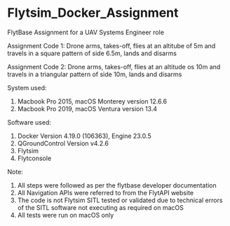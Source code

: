 # Flytsim_Docker_Assignment
FlytBase Assignment for a UAV Systems Engineer role

Assignment Code 1:
Drone arms, takes-off, flies at an altitube of 5m and travels in a square pattern of side 6.5m, lands and disarms

Assignment Code 2:
Drone arms, takes-off, flies at an altitude os 10m and travels in a triangular pattern of side 10m, lands and disarms

System used:
1. Macbook Pro 2015, macOS Monterey version 12.6.6
2. Macbook Pro 2019, macOS Ventura version 13.4

Software used:
1. Docker Version 4.19.0 (106363), Engine 23.0.5
2. QGroundControl Version v4.2.6
3. Flytsim
4. Flytconsole

Note: 
1. All steps were followed as per the flytbase developer documentation
2. All Navigation APIs were referred to from the FlytAPI website
3. The code is not Flytsim SITL tested or validated due to technical errors of the SITL software not executing as required on macOS
4. All tests were run on macOS only

